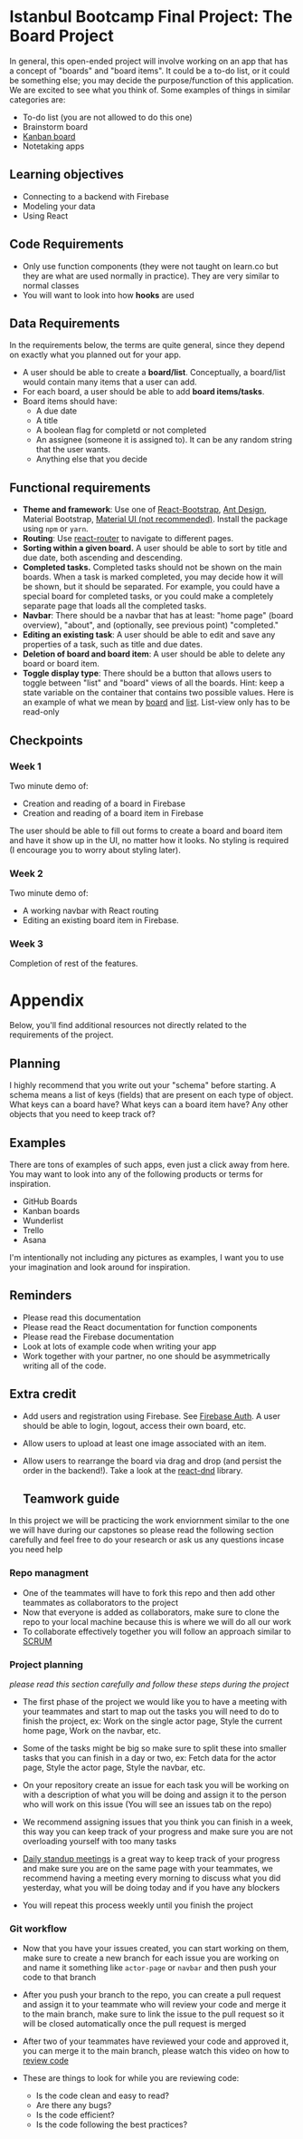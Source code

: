 # Istanbul Bootcamp Final Project: The Board Project

In general, this open-ended project will involve working on an app that has a
concept of "boards" and "board items". It could be a to-do list, or it could be
something else; you may decide the purpose/function of this application. We are
excited to see what you think of. Some examples of things in similar categories
are:

- To-do list (you are not allowed to do this one)
- Brainstorm board
- [Kanban board](https://en.wikipedia.org/wiki/Kanban_board)
- Notetaking apps

## Learning objectives

- Connecting to a backend with Firebase
- Modeling your data
- Using React

## Code Requirements

- Only use function components (they were not taught on learn.co but they are
  what are used normally in practice). They are very similar to normal classes
- You will want to look into how **hooks** are used

## Data Requirements

In the requirements below, the terms are quite general, since they depend on
exactly what you planned out for your app.

- A user should be able to create a **board/list**. Conceptually, a board/list
  would contain many items that a user can add.
- For each board, a user should be able to add **board items/tasks**.
- Board items should have:
  - A due date
  - A title
  - A boolean flag for completd or not completed
  - An assignee (someone it is assigned to). It can be any random string that
    the user wants.
  - Anything else that you decide

## Functional requirements

- **Theme and framework**: Use one of
  [React-Bootstrap](https://react-bootstrap.github.io/), [Ant
  Design](https://ant.design/), Material Bootstrap, [Material UI (not recommended)](https://material-ui.com/).
  Install the package using `npm` or `yarn`.
- **Routing**: Use [react-router](https://reacttraining.com/react-router/) to
  navigate to different pages.
- **Sorting within a given board.** A user should be able to sort by title and
  due date, both ascending and descending.
- **Completed tasks.** Completed tasks should not be shown on the main boards.
  When a task is marked completed, you may decide how it will be shown, but it
  should be separated. For example, you could have a special board for completed
  tasks, or you could make a completely separate page that loads all the
  completed tasks.
- **Navbar**: There should be a navbar that has at least: "home page" (board
  overview), "about", and (optionally, see previous point) "completed."
- **Editing an existing task**: A user should be able to edit and save any
  properties of a task, such as title and due dates.
- **Deletion of board and board item**: A user should be able to delete any
  board or board item.
- **Toggle display type**: There should be a button that allows users to toggle
  between "list" and "board" views of all the boards. Hint: keep a state
  variable on the container that contains two possible values. Here is an
  example of what we mean by [board](./board-example.png) and
  [list](./list-example.png). List-view only has to be read-only

## Checkpoints

### Week 1

Two minute demo of:

- Creation and reading of a board in Firebase
- Creation and reading of a board item in Firebase

The user should be able to fill out forms to create a board and board item and
have it show up in the UI, no matter how it looks. No styling is required (I
encourage you to worry about styling later).

### Week 2

Two minute demo of:

- A working navbar with React routing
- Editing an existing board item in Firebase.

### Week 3

Completion of rest of the features.

# Appendix

Below, you'll find additional resources not directly related to the requirements
of the project.

## Planning

I highly recommend that you write out your "schema" before starting. A schema
means a list of keys (fields) that are present on each type of object. What
keys can a board have? What keys can a board item have? Any other objects
that you need to keep track of?

## Examples

There are tons of examples of such apps, even just a click away from here. You
may want to look into any of the following products or terms for inspiration.

- GitHub Boards
- Kanban boards
- Wunderlist
- Trello
- Asana

I'm intentionally not including any pictures as examples, I want you to use your
imagination and look around for inspiration.

## Reminders

- Please read this documentation
- Please read the React documentation for function components
- Please read the Firebase documentation
- Look at lots of example code when writing your app
- Work together with your partner, no one should be asymmetrically writing all
  of the code.

## Extra credit

- Add users and registration using Firebase. See [Firebase
  Auth](https://firebase.google.com/docs/auth). A user should be able to login,
  logout, access their own board, etc.
- Allow users to upload at least one image associated with an item.
- Allow users to rearrange the board via drag and drop (and persist the order in
  the backend!). Take a look at the
  [react-dnd](https://github.com/react-dnd/react-dnd) library.
  
  ## Teamwork guide

In this project we will be practicing the work enviornment similar to the one we will have during our capstones so please read the following section carefully and feel free to do your research or ask us any questions incase you need help

### Repo managment

- One of the teammates will have to fork this repo and then add other teammates as collaborators to the project
- Now that everyone is added as collaborators, make sure to clone the repo to your local machine because this is where we will do all our work
- To collaborate effectively together you will follow an approach similar to [SCRUM](https://www.atlassian.com/agile/scrum)

### Project planning

_please read this section carefully and follow these steps during the project_

- The first phase of the project we would like you to have a meeting with your teammates and start to map out the tasks you will need to do to finish the project, ex: Work on the single actor page, Style the current home page, Work on the navbar, etc.

- Some of the tasks might be big so make sure to split these into smaller tasks that you can finish in a day or two, ex: Fetch data for the actor page, Style the actor page, Style the navbar, etc.

- On your repository create an issue for each task you will be working on with a description of what you will be doing and assign it to the person who will work on this issue (You will see an issues tab on the repo)

- We recommend assigning issues that you think you can finish in a week, this way you can keep track of your progress and make sure you are not overloading yourself with too many tasks

- [Daily standup meetings](https://www.youtube.com/watch?v=er9gntPjTJU) is a great way to keep track of your progress and make sure you are on the same page with your teammates, we recommend having a meeting every morning to discuss what you did yesterday, what you will be doing today and if you have any blockers

- You will repeat this process weekly until you finish the project

### Git workflow

- Now that you have your issues created, you can start working on them, make sure to create a new branch for each issue you are working on and name it something like `actor-page` or `navbar` and then push your code to that branch

- After you push your branch to the repo, you can create a pull request and assign it to your teammate who will review your code and merge it to the main branch, make sure to link the issue to the pull request so it will be closed automatically once the pull request is merged

- After two of your teammates have reviewed your code and approved it, you can merge it to the main branch, please watch this video on how to [review code](https://www.youtube.com/watch?v=HW0RPaJqm4g)

- These are things to look for while you are reviewing code:

  - Is the code clean and easy to read?
  - Are there any bugs?
  - Is the code efficient?
  - Is the code following the best practices?
